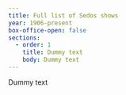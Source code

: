 ```yaml
---
title: Full list of Sedos shows
year: 1906-present
box-office-open: false
sections:
  - order: 1
    title: Dummy text
    body: Dummy text
---
```

Dummy text